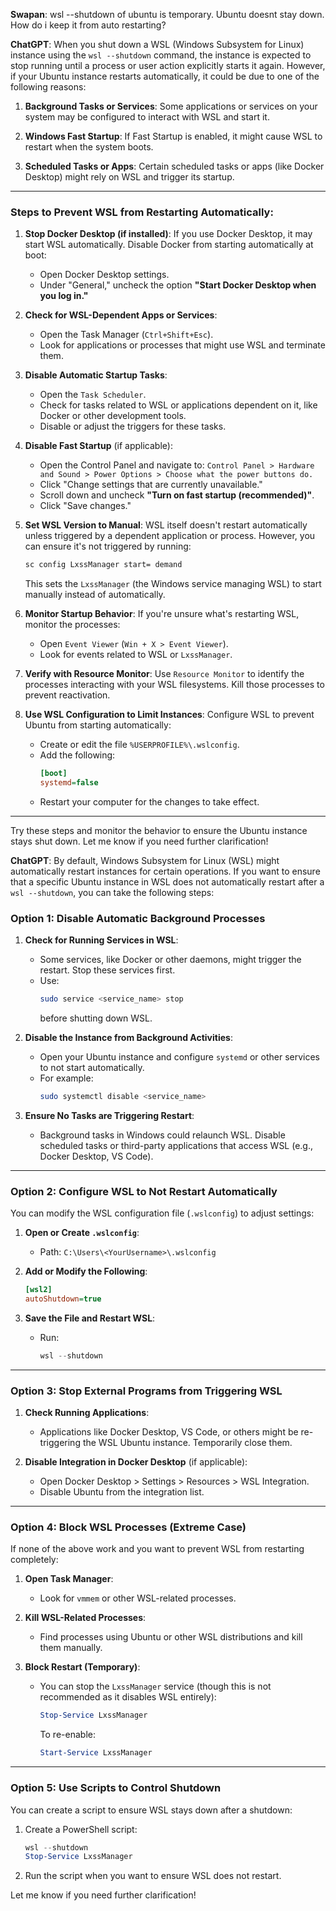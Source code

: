 **Swapan**: wsl --shutdown of ubuntu is temporary. Ubuntu doesnt stay down. How do i keep it from auto restarting?

**ChatGPT**: When you shut down a WSL (Windows Subsystem for Linux) instance using the `wsl --shutdown` command, the instance is expected to stop running until a process or user action explicitly starts it again. However, if your Ubuntu instance restarts automatically, it could be due to one of the following reasons:

1. **Background Tasks or Services**: Some applications or services on your system may be configured to interact with WSL and start it.

2. **Windows Fast Startup**: If Fast Startup is enabled, it might cause WSL to restart when the system boots.

3. **Scheduled Tasks or Apps**: Certain scheduled tasks or apps (like Docker Desktop) might rely on WSL and trigger its startup.

---

### Steps to Prevent WSL from Restarting Automatically:

1. **Stop Docker Desktop (if installed)**:
   If you use Docker Desktop, it may start WSL automatically. Disable Docker from starting automatically at boot:
   - Open Docker Desktop settings.
   - Under "General," uncheck the option **"Start Docker Desktop when you log in."**

2. **Check for WSL-Dependent Apps or Services**:
   - Open the Task Manager (`Ctrl+Shift+Esc`).
   - Look for applications or processes that might use WSL and terminate them.

3. **Disable Automatic Startup Tasks**:
   - Open the `Task Scheduler`.
   - Check for tasks related to WSL or applications dependent on it, like Docker or other development tools.
   - Disable or adjust the triggers for these tasks.

4. **Disable Fast Startup** (if applicable):
   - Open the Control Panel and navigate to:
     `Control Panel > Hardware and Sound > Power Options > Choose what the power buttons do.`
   - Click "Change settings that are currently unavailable."
   - Scroll down and uncheck **"Turn on fast startup (recommended)"**.
   - Click "Save changes."

5. **Set WSL Version to Manual**:
   WSL itself doesn't restart automatically unless triggered by a dependent application or process. However, you can ensure it's not triggered by running:
   ```bash
   sc config LxssManager start= demand
   ```
   This sets the `LxssManager` (the Windows service managing WSL) to start manually instead of automatically.

6. **Monitor Startup Behavior**:
   If you're unsure what's restarting WSL, monitor the processes:
   - Open `Event Viewer` (`Win + X > Event Viewer`).
   - Look for events related to WSL or `LxssManager`.

7. **Verify with Resource Monitor**:
   Use `Resource Monitor` to identify the processes interacting with your WSL filesystems. Kill those processes to prevent reactivation.

8. **Use WSL Configuration to Limit Instances**:
   Configure WSL to prevent Ubuntu from starting automatically:
   - Create or edit the file `%USERPROFILE%\.wslconfig`.
   - Add the following:
     ```ini
     [boot]
     systemd=false
     ```
   - Restart your computer for the changes to take effect.

---

Try these steps and monitor the behavior to ensure the Ubuntu instance stays shut down. Let me know if you need further clarification!

**ChatGPT**: By default, Windows Subsystem for Linux (WSL) might automatically restart instances for certain operations. If you want to ensure that a specific Ubuntu instance in WSL does not automatically restart after a `wsl --shutdown`, you can take the following steps:

### **Option 1: Disable Automatic Background Processes**
1. **Check for Running Services in WSL**:
   - Some services, like Docker or other daemons, might trigger the restart. Stop these services first.
   - Use:
     ```bash
     sudo service <service_name> stop
     ```
     before shutting down WSL.

2. **Disable the Instance from Background Activities**:
   - Open your Ubuntu instance and configure `systemd` or other services to not start automatically.
   - For example:
     ```bash
     sudo systemctl disable <service_name>
     ```

3. **Ensure No Tasks are Triggering Restart**:
   - Background tasks in Windows could relaunch WSL. Disable scheduled tasks or third-party applications that access WSL (e.g., Docker Desktop, VS Code).

---

### **Option 2: Configure WSL to Not Restart Automatically**
You can modify the WSL configuration file (`.wslconfig`) to adjust settings:
1. **Open or Create `.wslconfig`**:
   - Path: `C:\Users\<YourUsername>\.wslconfig`

2. **Add or Modify the Following**:
   ```ini
   [wsl2]
   autoShutdown=true
   ```

3. **Save the File and Restart WSL**:
   - Run:
     ```powershell
     wsl --shutdown
     ```

---

### **Option 3: Stop External Programs from Triggering WSL**
1. **Check Running Applications**:
   - Applications like Docker Desktop, VS Code, or others might be re-triggering the WSL Ubuntu instance. Temporarily close them.

2. **Disable Integration in Docker Desktop** (if applicable):
   - Open Docker Desktop > Settings > Resources > WSL Integration.
   - Disable Ubuntu from the integration list.

---

### **Option 4: Block WSL Processes (Extreme Case)**
If none of the above work and you want to prevent WSL from restarting completely:
1. **Open Task Manager**:
   - Look for `vmmem` or other WSL-related processes.

2. **Kill WSL-Related Processes**:
   - Find processes using Ubuntu or other WSL distributions and kill them manually.

3. **Block Restart (Temporary)**:
   - You can stop the `LxssManager` service (though this is not recommended as it disables WSL entirely):
     ```powershell
     Stop-Service LxssManager
     ```
     To re-enable:
     ```powershell
     Start-Service LxssManager
     ```

---

### **Option 5: Use Scripts to Control Shutdown**
You can create a script to ensure WSL stays down after a shutdown:
1. Create a PowerShell script:
   ```powershell
   wsl --shutdown
   Stop-Service LxssManager
   ```
2. Run the script when you want to ensure WSL does not restart.

Let me know if you need further clarification!

